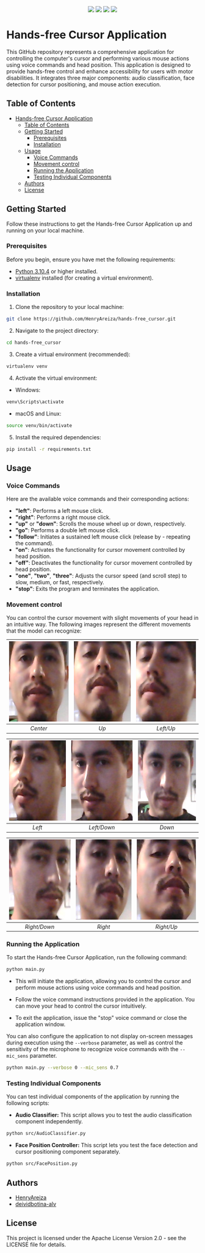 <p align="center">
    <a href="VERSION" alt="version">
        <img src="https://img.shields.io/badge/version-0.0.0-lightgray" /></a>    
    <a href="LICENSE" alt="License">
        <img src="https://img.shields.io/badge/license-Apache_2.0-blue" /></a>
    <a href="PLATFORM" alt="Platform">
        <img src="https://img.shields.io/badge/platform-linux--64,_macOS,_windows-lightgray" /></a>  
    <a href="CONTRIBUTORS" alt="Contributors">
        <img src="https://img.shields.io/badge/contributors-2-brightgreen" /></a>                
</p>

# Hands-free Cursor Application

This GitHub repository represents a comprehensive application for controlling the computer's cursor and performing various mouse actions using voice commands and head position. This application is designed to provide hands-free control and enhance accessibility for users with motor disabilities. It integrates three major components: audio classification, face detection for cursor positioning, and mouse action execution.


## Table of Contents

- [Hands-free Cursor Application](#hands-free-cursor-application)
  - [Table of Contents](#table-of-contents)
  - [Getting Started](#getting-started)
    - [Prerequisites](#prerequisites)
    - [Installation](#installation)
  - [Usage](#usage)
    - [Voice Commands](#voice-commands)
    - [Movement control](#movement-control)
    - [Running the Application](#running-the-application)
    - [Testing Individual Components](#testing-individual-components)
  - [Authors](#authors)
  - [License](#license)

## Getting Started

Follow these instructions to get the Hands-free Cursor Application up and running on your local machine.

### Prerequisites

Before you begin, ensure you have met the following requirements:

- [Python 3.10.4](https://www.python.org/downloads/release/python-3104/) or higher installed.
- [virtualenv](https://virtualenv.pypa.io/en/latest/) installed (for creating a virtual environment).

### Installation

1. Clone the repository to your local machine:
```bash
git clone https://github.com/HenryAreiza/hands-free_cursor.git
```

2. Navigate to the project directory:
```bash
cd hands-free_cursor
```

3. Create a virtual environment (recommended):
```bash
virtualenv venv
```

4. Activate the virtual environment:
- Windows:
```bash
venv\Scripts\activate
```
- macOS and Linux:
```bash
source venv/bin/activate
```

5. Install the required dependencies:
```bash
pip install -r requirements.txt
```

## Usage

### Voice Commands
Here are the available voice commands and their corresponding actions:
- **"left"**: Performs a left mouse click.
- **"right"**: Performs a right mouse click.
- **"up"** or **"down"**: Scrolls the mouse wheel up or down, respectively.
- **"go"**: Performs a double left mouse click.
- **"follow"**: Initiates a sustained left mouse click (release by - repeating the command).
- **"on"**: Activates the functionality for cursor movement controlled by head position.
- **"off"**: Deactivates the functionality for cursor movement controlled by head position.
- **"one"**, **"two"**, **"three"**: Adjusts the cursor speed (and scroll step) to slow, medium, or fast, respectively.
- **"stop"**: Exits the program and terminates the application.

### Movement control
You can control the cursor movement with slight movements of your head in an intuitive way. The following images represent the different movements that the model can recognize:

| <img src="media/0.jpg" alt="Center" width="200" height="210"> | <img src="media/1.jpg" alt="Up" width="200" height="210"> | <img src="media/8.jpg" alt="Left/Up" width="200" height="210"> |
|:--:|:--:|:--:|
| *Center* | *Up* | *Left/Up* |

| <img src="media/7.jpg" alt="Left" width="200" height="210"> | <img src="media/6.jpg" alt="Left/Down" width="200" height="210"> | <img src="media/5.jpg" alt="Down" width="200" height="210"> |
|:--:|:--:|:--:|
| *Left* | *Left/Down* | *Down* |

| <img src="media/4.jpg" alt="Right/Down" width="200" height="210"> | <img src="media/3.jpg" alt="Right" width="200" height="210"> | <img src="media/2.jpg" alt="Right/Up" width="200" height="210"> |
|:--:|:--:|:--:|
| *Right/Down* | *Right* | *Right/Up* |



### Running the Application
To start the Hands-free Cursor Application, run the following command:
```bash
python main.py
```
- This will initiate the application, allowing you to control the cursor and perform mouse actions using voice commands and head position.

- Follow the voice command instructions provided in the application. You can move your head to control the cursor intuitively.

- To exit the application, issue the "stop" voice command or close the application window.

You can also configure the application to not display on-screen messages during execution using the ```--verbose``` parameter, as well as control the sensitivity of the microphone to recognize voice commands with the ```--mic_sens``` parameter.

```bash
python main.py --verbose 0 --mic_sens 0.7
```

### Testing Individual Components
You can test individual components of the application by running the following scripts:

- **Audio Classifier:**
This script allows you to test the audio classification component independently.
```bash
python src/AudioClassifier.py
```

- **Face Position Controller:**
This script lets you test the face detection and cursor positioning component separately.
```bash
python src/FacePosition.py
```

## Authors
- [HenryAreiza](https://github.com/HenryAreiza)
- [deividbotina-alv](https://github.com/deividbotina-alv)

## License
This project is licensed under the Apache License Version 2.0 - see the LICENSE file for details.






